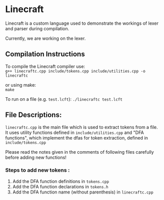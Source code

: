 # Linecraft
Linecraft is a custom language used to demonstrate the workings of lexer and parser during compilation.

Currently, we are working on the lexer.

## Compilation Instructions
To compile the Linecraft compiler use:  
```g++ linecraftc.cpp include/tokens.cpp include/utilities.cpp -o linecraftc```

or using make:  
```make```

To run on a file (e.g. ```test.lcft```): 
```./linecraftc test.lcft```


## File Descriptions:  
```linecraftc.cpp``` is the main file which is used to extract tokens from a file.  
It uses utility functions defined in ```include/utilities.cpp``` and "DFA functions", which implement the dfas for token extraction, defined in ```include/tokens.cpp```



Please read the notes given in the comments of following files carefully before adding new functions!

### Steps to add new tokens :
1. Add the DFA function definitions in ```tokens.cpp```
2. Add the DFA function declarations in ```tokens.h```
3. Add the DFA function name (without parenthesis) in ```linecraftc.cpp```






